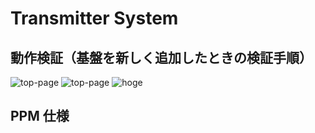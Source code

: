 # Transmitter System 

## 動作検証（基盤を新しく追加したときの検証手順）
![top-page](https://raw.githubusercontent.com/cakecatz/garage/images/garage-screenshot-01.png)
![top-page](https://raw.githubusercontent.com/kasekiguchi/drone/images/experiments/transmitter_circuit.png)
![hoge](https://github.com/kasekiguchi/drone/blob/images/experiment/transmitter_circuit.png)
## PPM 仕様
